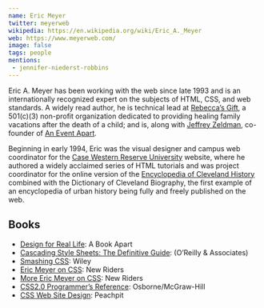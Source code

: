 ```yaml
---
name: Eric Meyer
twitter: meyerweb
wikipedia: https://en.wikipedia.org/wiki/Eric_A._Meyer
web: https://www.meyerweb.com/
image: false
tags: people
mentions: 
 - jennifer-niederst-robbins
---
```


Eric A. Meyer has been working with the web since late 1993 and is an internationally recognized expert on the subjects of HTML, CSS, and web standards. 
A widely read author, he is technical lead at [Rebecca’s Gift]("http://rebeccasgift.org/), 
a 501(c)(3) non-profit organization dedicated to providing healing family vacations after the death of a child; 
and is, along with [Jeffrey Zeldman](/people/jeffrey-zeldman/), co-founder of [An Event Apart](http://aneventapart.com/).

Beginning in early 1994, 
Eric was the visual designer and campus web coordinator for the [Case Western Reserve University](http://www.cwru.edu/) website, 
where he authored a widely acclaimed series of HTML tutorials and was project coordinator for the online version of the 
[Encyclopedia of Cleveland History](http://ech.cwru.edu/) 
combined with the Dictionary of Cleveland Biography, 
the first example of an encyclopedia of urban history being fully and freely published on the web.

## Books

- [Design for Real Life](https://abookapart.com/products/design-for-real-life): A Book Apart
- [Cascading Style Sheets: The Definitive Guide](http://www.meyerweb.com/eric/books/css-tdg/): (O’Reilly &amp; Associates)
- [Smashing CSS](http://meyerweb.com/eric/books/smashing/): Wiley
- [Eric Meyer on CSS](http://www.ericmeyeroncss.com/): New Riders
- [More Eric Meyer on CSS](http://more.ericmeyeroncss.com/): New Riders
- [CSS2.0 Programmer’s Reference](http://www.meyerweb.com/eric/books/css-progref/): Osborne/McGraw-Hill
- [CSS Web Site Design](http://meyerweb.com/eric/books/css-hot/): Peachpit
